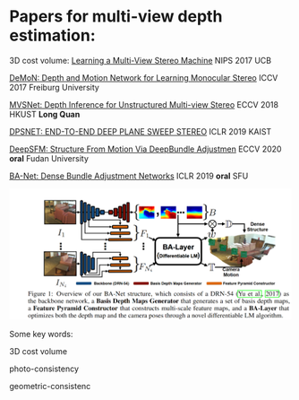 # Papers for multi-view depth estimation:


3D cost volume: [Learning a Multi-View Stereo Machine](https://proceedings.neurips.cc/paper/2017/file/9c838d2e45b2ad1094d42f4ef36764f6-Paper.pdf) NIPS 2017 UCB

[DeMoN: Depth and Motion Network for Learning Monocular Stereo](https://arxiv.org/pdf/1612.02401.pdf) ICCV 2017 Freiburg University

[MVSNet: Depth Inference for Unstructured Multi-view Stereo](https://arxiv.org/pdf/1804.02505.pdf) ECCV 2018 HKUST **Long Quan**

[DPSNET: END-TO-END DEEP PLANE SWEEP STEREO](https://arxiv.org/pdf/1905.00538.pdf) ICLR 2019 KAIST

[DeepSFM: Structure From Motion Via DeepBundle Adjustmen](https://arxiv.org/pdf/1912.09697.pdf#cite.kar2017learning) ECCV 2020 **oral** Fudan University

[BA-Net: Dense Bundle Adjustment Networks](https://openreview.net/forum?id=B1gabhRcYX) ICLR 2019 **oral** SFU

![](./imgs/Ba-net.png)

Some key words:

3D cost volume

photo-consistency

geometric-consistenc



